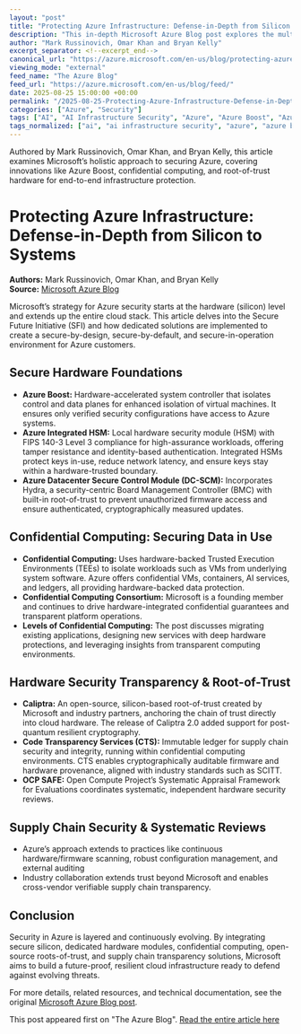 ```yaml
---
layout: "post"
title: "Protecting Azure Infrastructure: Defense-in-Depth from Silicon to Systems"
description: "This in-depth Microsoft Azure Blog post explores the multilayered security architecture underpinning Azure, including hardware innovations, confidential computing, hardware roots of trust, and supply chain transparency. The article details Azure’s defense-in-depth approach—spanning secure silicon, specialized modules, systematic reviews, and transparency services—for building trustworthy cloud infrastructure."
author: "Mark Russinovich, Omar Khan and Bryan Kelly"
excerpt_separator: <!--excerpt_end-->
canonical_url: "https://azure.microsoft.com/en-us/blog/protecting-azure-infrastructure-from-silicon-to-systems/"
viewing_mode: "external"
feed_name: "The Azure Blog"
feed_url: "https://azure.microsoft.com/en-us/blog/feed/"
date: 2025-08-25 15:00:00 +00:00
permalink: "/2025-08-25-Protecting-Azure-Infrastructure-Defense-in-Depth-from-Silicon-to-Systems.html"
categories: ["Azure", "Security"]
tags: ["AI", "AI Infrastructure Security", "Azure", "Azure Boost", "Azure Integrated HSM", "Caliptra", "Code Transparency Services", "Confidential Computing", "Confidential Virtual Machines", "FIPS 140 3", "Hardware Security", "Microsoft Azure", "News", "OCP SAFE", "Root Of Trust", "SCITT", "Secure Cloud", "Secure Future Initiative", "Security", "Supply Chain Integrity", "Trusted Execution Environments", "Uncategorized"]
tags_normalized: ["ai", "ai infrastructure security", "azure", "azure boost", "azure integrated hsm", "caliptra", "code transparency services", "confidential computing", "confidential virtual machines", "fips 140 3", "hardware security", "microsoft azure", "news", "ocp safe", "root of trust", "scitt", "secure cloud", "secure future initiative", "security", "supply chain integrity", "trusted execution environments", "uncategorized"]
---
```


Authored by Mark Russinovich, Omar Khan, and Bryan Kelly, this article examines Microsoft’s holistic approach to securing Azure, covering innovations like Azure Boost, confidential computing, and root-of-trust hardware for end-to-end infrastructure protection.<!--excerpt_end-->

# Protecting Azure Infrastructure: Defense-in-Depth from Silicon to Systems

**Authors:** Mark Russinovich, Omar Khan, and Bryan Kelly  
**Source:** [Microsoft Azure Blog](https://azure.microsoft.com/en-us/blog/protecting-azure-infrastructure-from-silicon-to-systems/)

Microsoft’s strategy for Azure security starts at the hardware (silicon) level and extends up the entire cloud stack. This article delves into the Secure Future Initiative (SFI) and how dedicated solutions are implemented to create a secure-by-design, secure-by-default, and secure-in-operation environment for Azure customers.

## Secure Hardware Foundations

- **Azure Boost:** Hardware-accelerated system controller that isolates control and data planes for enhanced isolation of virtual machines. It ensures only verified security configurations have access to Azure systems.
- **Azure Integrated HSM:** Local hardware security module (HSM) with FIPS 140-3 Level 3 compliance for high-assurance workloads, offering tamper resistance and identity-based authentication. Integrated HSMs protect keys in-use, reduce network latency, and ensure keys stay within a hardware-trusted boundary.
- **Azure Datacenter Secure Control Module (DC-SCM):** Incorporates Hydra, a security-centric Board Management Controller (BMC) with built-in root-of-trust to prevent unauthorized firmware access and ensure authenticated, cryptographically measured updates.

## Confidential Computing: Securing Data in Use

- **Confidential Computing:** Uses hardware-backed Trusted Execution Environments (TEEs) to isolate workloads such as VMs from underlying system software. Azure offers confidential VMs, containers, AI services, and ledgers, all providing hardware-backed data protection.
- **Confidential Computing Consortium:** Microsoft is a founding member and continues to drive hardware-integrated confidential guarantees and transparent platform operations.
- **Levels of Confidential Computing:** The post discusses migrating existing applications, designing new services with deep hardware protections, and leveraging insights from transparent computing environments.

## Hardware Security Transparency & Root-of-Trust

- **Caliptra:** An open-source, silicon-based root-of-trust created by Microsoft and industry partners, anchoring the chain of trust directly into cloud hardware. The release of Caliptra 2.0 added support for post-quantum resilient cryptography.
- **Code Transparency Services (CTS):** Immutable ledger for supply chain security and integrity, running within confidential computing environments. CTS enables cryptographically auditable firmware and hardware provenance, aligned with industry standards such as SCITT.
- **OCP SAFE:** Open Compute Project’s Systematic Appraisal Framework for Evaluations coordinates systematic, independent hardware security reviews.

## Supply Chain Security & Systematic Reviews

- Azure’s approach extends to practices like continuous hardware/firmware scanning, robust configuration management, and external auditing
- Industry collaboration extends trust beyond Microsoft and enables cross-vendor verifiable supply chain transparency.

## Conclusion

Security in Azure is layered and continuously evolving. By integrating secure silicon, dedicated hardware modules, confidential computing, open-source roots-of-trust, and supply chain transparency solutions, Microsoft aims to build a future-proof, resilient cloud infrastructure ready to defend against evolving threats.

For more details, related resources, and technical documentation, see the original [Microsoft Azure Blog post](https://azure.microsoft.com/en-us/blog/protecting-azure-infrastructure-from-silicon-to-systems/).

This post appeared first on "The Azure Blog". [Read the entire article here](https://azure.microsoft.com/en-us/blog/protecting-azure-infrastructure-from-silicon-to-systems/)
